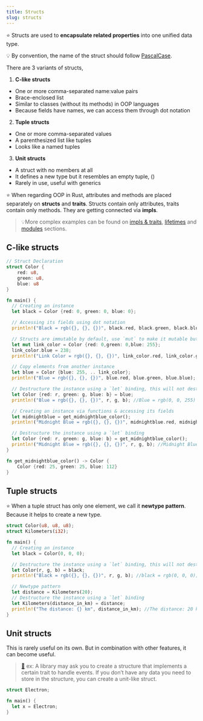 ```yaml
---
title: Structs
slug: structs
---
```


⭐️ Structs are used to **encapsulate related properties** into one unified data type.

💡 By convention, the name of the struct should follow [PascalCase](https://en.wikipedia.org/wiki/Camel_case).

There are 3 variants of structs,  
1. **C-like structs**
  * One or more comma-separated name:value pairs
  * Brace-enclosed list
  * Similar to classes \(without its methods\) in OOP languages
  * Because fields have names, we can access them through dot notation

2. **Tuple structs**
  * One or more comma-separated values
  * A parenthesized list like tuples
  * Looks like a named tuples

3. **Unit structs**
  * A struct with no members at all
  * It defines a new type but it resembles an empty tuple, \(\)
  * Rarely in use, useful with generics

⭐️ When regarding OOP in Rust, attributes and methods are placed separately on **structs** and **traits**. Structs contain only attributes, traits contain only methods. They are getting connected via **impls**.

>💡More complex examples can be found on [impls & traits](/docs/impls-and-traits), [lifetimes](/docs/lifetimes) and [modules](/docs/modules) sections.

## C-like structs

```rust
// Struct Declaration
struct Color {
    red: u8,
    green: u8,
    blue: u8
}

fn main() {
  // Creating an instance
  let black = Color {red: 0, green: 0, blue: 0};

  // Accessing its fields using dot notation
  println!("Black = rgb({}, {}, {})", black.red, black.green, black.blue); //Black = rgb(0, 0, 0)

  // Structs are immutable by default, use `mut` to make it mutable but doesn't support field level mutability
  let mut link_color = Color {red: 0,green: 0,blue: 255};
  link_color.blue = 238;
  println!("Link Color = rgb({}, {}, {})", link_color.red, link_color.green, link_color.blue); //Link Color = rgb(0, 0, 238)

  // Copy elements from another instance
  let blue = Color {blue: 255, .. link_color};
  println!("Blue = rgb({}, {}, {})", blue.red, blue.green, blue.blue); //Blue = rgb(0, 0, 255)

  // Destructure the instance using a `let` binding, this will not destruct blue instance
  let Color {red: r, green: g, blue: b} = blue;
  println!("Blue = rgb({}, {}, {})", r, g, b); //Blue = rgb(0, 0, 255)

  // Creating an instance via functions & accessing its fields
  let midnightblue = get_midnightblue_color();
  println!("Midnight Blue = rgb({}, {}, {})", midnightblue.red, midnightblue.green, midnightblue.blue); //Midnight Blue = rgb(25, 25, 112)

  // Destructure the instance using a `let` binding
  let Color {red: r, green: g, blue: b} = get_midnightblue_color();
  println!("Midnight Blue = rgb({}, {}, {})", r, g, b); //Midnight Blue = rgb(25, 25, 112)
}

fn get_midnightblue_color() -> Color {
    Color {red: 25, green: 25, blue: 112}
}
```

## Tuple structs

⭐️ When a tuple struct has only one element, we call it **newtype pattern**. Because it helps to create a new type.

```rust
struct Color(u8, u8, u8);
struct Kilometers(i32);

fn main() {
  // Creating an instance
  let black = Color(0, 0, 0);

  // Destructure the instance using a `let` binding, this will not destruct black instance
  let Color(r, g, b) = black;
  println!("Black = rgb({}, {}, {})", r, g, b); //black = rgb(0, 0, 0);

  // Newtype pattern
  let distance = Kilometers(20);
  // Destructure the instance using a `let` binding
  let Kilometers(distance_in_km) = distance;
  println!("The distance: {} km", distance_in_km); //The distance: 20 km
}
```

## Unit structs

This is rarely useful on its own. But in combination with other features, it can become useful.

> [📖](https://doc.rust-lang.org/book/first-edition/structs.html) ex: A library may ask you to create a structure that implements a certain trait to handle events. If you don’t have any data you need to store in the structure, you can create a unit-like struct.

```rust
struct Electron;

fn main() {
  let x = Electron;
}
```
